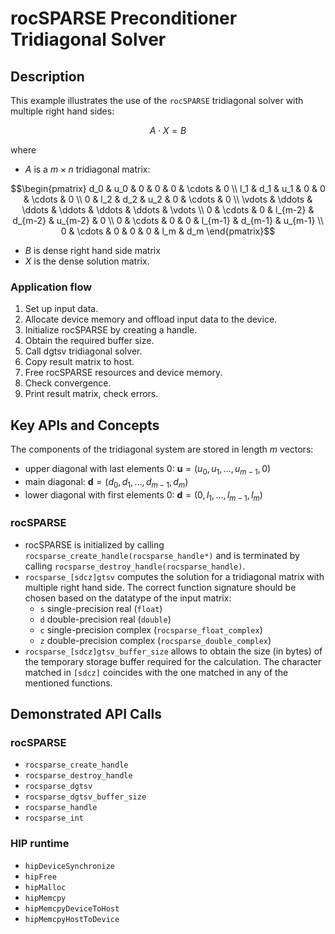 # rocSPARSE Preconditioner Tridiagonal Solver

## Description
This example illustrates the use of the `rocSPARSE` tridiagonal solver with multiple right hand sides:

$$ A \cdot X = B $$

where
   
- $A$ is a $m \times n$ tridiagonal matrix:

$$\begin{pmatrix}
  d_0    & u_0    & 0       & 0      & 0       & \cdots  & 0       \\
  l_1    & d_1    & u_1     & 0      & 0       & \cdots  & 0       \\
  0      & l_2    & d_2     & u_2    & 0       & \cdots  & 0       \\
  \vdots & \ddots & \ddots  & \ddots & \ddots  & \ddots  & \vdots  \\
  0      & \cdots & 0      & l_{m-2} & d_{m-2} & u_{m-2} & 0       \\
  0      & \cdots & 0      & 0       & l_{m-1} & d_{m-1} & u_{m-1} \\
  0      & \cdots & 0      & 0       & 0       & l_m     & d_m
\end{pmatrix}$$

- $B$ is dense right hand side matrix
- $X$ is the dense solution matrix.

### Application flow
1. Set up input data.
2. Allocate device memory and offload input data to the device.
3. Initialize rocSPARSE by creating a handle.
4. Obtain the required buffer size.
5. Call dgtsv tridiagonal solver.
6. Copy result matrix to host.
7. Free rocSPARSE resources and device memory.
8. Check convergence.
9. Print result matrix, check errors.

## Key APIs and Concepts
The components of the tridiagonal system are stored in length $m$ vectors:

- upper diagonal with last elements 0: $\mathbf{u} = (u_0, u_1, \dots, u_{m-1}, 0)$
- main diagonal: $\mathbf{d} = (d_0, d_1, \dots, d_{m-1}, d_m)$
- lower diagonal with first elements 0: $\mathbf{d} = (0, l_1, \dots, l_{m-1}, l_m)$

### rocSPARSE
- rocSPARSE is initialized by calling `rocsparse_create_handle(rocsparse_handle*)` and is terminated by calling `rocsparse_destroy_handle(rocsparse_handle)`.
- `rocsparse_[sdcz]gtsv` computes the solution for a tridiagonal matrix with multiple right hand side. The correct function signature should be chosen based on the datatype of the input matrix:
    - `s` single-precision real (`float`)
    - `d` double-precision real (`double`)
    - `c` single-precision complex (`rocsparse_float_complex`)
    - `z` double-precision complex (`rocsparse_double_complex`)
- `rocsparse_[sdcz]gtsv_buffer_size` allows to obtain the size (in bytes) of the temporary storage buffer required for the calculation. The character matched in `[sdcz]` coincides with the one matched in any of the mentioned functions.

## Demonstrated API Calls

### rocSPARSE
- `rocsparse_create_handle`
- `rocsparse_destroy_handle`
- `rocsparse_dgtsv`
- `rocsparse_dgtsv_buffer_size`
- `rocsparse_handle`
- `rocsparse_int`

### HIP runtime
- `hipDeviceSynchronize`
- `hipFree`
- `hipMalloc`
- `hipMemcpy`
- `hipMemcpyDeviceToHost`
- `hipMemcpyHostToDevice`
